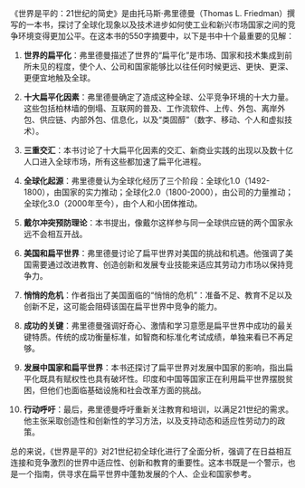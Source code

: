 《世界是平的：21世纪的简史》是由托马斯·弗里德曼（Thomas L. Friedman）撰写的一本书，探讨了全球化现象以及技术进步如何使工业和新兴市场国家之间的竞争环境变得更加公平。在这本书的550字摘要中，以下是书中十个最重要的见解：

1. **世界的扁平化**：弗里德曼描述了世界的“扁平化”是市场、国家和技术集成到前所未见的程度，使个人、公司和国家能够比以往任何时候更远、更快、更深、更便宜地触及全球。

2. **十大扁平化因素**：弗里德曼确定了造成这种全球、公平竞争环境的十大力量。这些包括柏林墙的倒塌、互联网的普及、工作流软件、上传、外包、离岸外包、供应链、内部外包、信息化，以及“类固醇”（数字、移动、个人和虚拟技术）。

3. **三重交汇**：本书讨论了十大扁平化因素的交汇、新商业实践的出现以及数十亿人口进入全球市场，所有这些都加速了扁平化进程。

4. **全球化起源**：弗里德曼认为全球化经历了三个阶段：全球化1.0（1492-1800），由国家的实力推动；全球化2.0（1800-2000），由公司的力量推动；全球化3.0（2000年至今），由个人和小团体推动。

5. **戴尔冲突预防理论**：本书提出，像戴尔这样参与同一全球供应链的两个国家永远不会相互开战。

6. **美国和扁平世界**：弗里德曼讨论了扁平世界对美国的挑战和机遇。他强调了美国需要通过改进教育、创造创新和发展专业技能来适应其劳动力市场以保持竞争力。

7. **悄悄的危机**：作者指出了美国面临的“悄悄的危机”：准备不足、教育不足以及创新不足，这可能会阻碍该国在扁平世界中竞争的能力。

8. **成功的关键**：弗里德曼强调好奇心、激情和学习意愿是扁平世界中成功的最关键特质。传统的成功衡量标准，如智商和标准化考试成绩，单独来看已不再足够。

9. **发展中国家和扁平世界**：本书还探讨了扁平世界对发展中国家的影响，指出扁平化既具有赋权性也具有破坏性。印度和中国等国家正在利用扁平世界摆脱贫困，但他们也面临基础设施和社会改革方面的挑战。

10. **行动呼吁**：最后，弗里德曼呼吁重新关注教育和培训，以满足21世纪的需求。他主张采取创造性和创新性的学习方法，以及支持动态和适应性劳动力的政策。

总的来说，《世界是平的》对21世纪初全球化进行了全面分析，强调了在日益相互连接和竞争激烈的世界中适应性、创新和教育的重要性。这本书既是一个警示，也是一个指南，供寻求在扁平世界中蓬勃发展的个人、企业和国家参考。